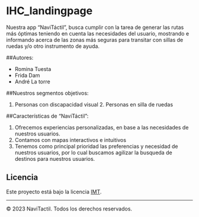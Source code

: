 # IHC_landingpage
Nuestra app “NaviTáctil”, busca cumplir con la tarea de generar las rutas más óptimas teniendo en cuenta las necesidades del usuario, mostrando e informando acerca de las zonas más seguras para transitar con sillas de ruedas y/o otro instrumento de ayuda. 

##Autores: 
- Romina Tuesta
- Frida Dam
- André La torre

##Nuestros segmentos objetivos:
1. Personas con discapacidad visual     2. Personas en silla de ruedas

##Características de “NaviTáctil”:
1. Ofrecemos experiencias personalizadas, en base a las necesidades de nuestros usuarios.
2. Contamos con mapas interactivos e intuitivos
3. Tenemos como principal prioridad las preferencias y necesidad de nuestros usuarios, por lo cual buscamos agilizar la busqueda de destinos para nuestros usuarios.


## Licencia

Este proyecto está bajo la licencia [IMT](LICENSE).

---
© 2023 NaviTactil. Todos los derechos reservados.
   

